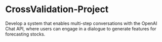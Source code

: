 # CrossValidation-Project
Develop a system that enables multi-step conversations with the OpenAI Chat API, where users can engage in a dialogue to generate features for forecasting stocks.
